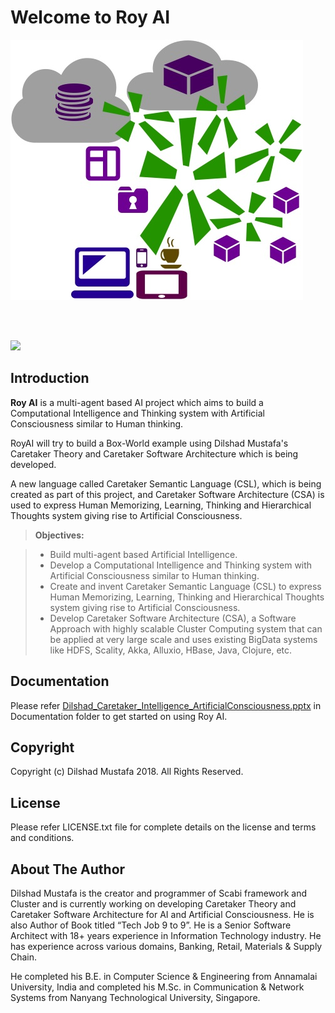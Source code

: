Welcome to Roy AI
===================

![Scabi Logo](https://raw.githubusercontent.com/dilshadmustafa/scabi/master/Scabi_logo.jpg)

<br>
<br>

[![](https://www.paypalobjects.com/en_US/i/btn/btn_donateCC_LG.gif)](https://www.paypal.com/cgi-bin/webscr?cmd=_s-xclick&hosted_button_id=H4V87SN5M2GG2)

Introduction
-------------

**Roy AI** is a multi-agent based AI project which aims to build a Computational Intelligence and Thinking system with Artificial Consciousness similar to Human thinking. 

RoyAI will try to build a Box-World example using Dilshad Mustafa's Caretaker Theory and Caretaker Software Architecture which is being developed.

A new language called Caretaker Semantic Language (CSL), which is being created as part of this project, and Caretaker Software Architecture (CSA) is used to express Human Memorizing, Learning, Thinking and Hierarchical Thoughts system giving rise to Artificial Consciousness.

> **Objectives:**

> - Build multi-agent based Artificial Intelligence.
> - Develop a Computational Intelligence and Thinking system with Artificial Consciousness similar to Human thinking.
> - Create and invent Caretaker Semantic Language (CSL) to express Human Memorizing, Learning, Thinking and Hierarchical Thoughts system giving rise to Artificial Consciousness.
>  - Develop Caretaker Software Architecture (CSA), a Software Approach with highly scalable Cluster Computing system that can be applied at very large scale and uses existing BigData systems like HDFS, Scality, Akka, Alluxio, HBase, Java, Clojure, etc.



## Documentation ##

Please refer [Dilshad_Caretaker_Intelligence_ArtificialConsciousness.pptx](https://github.com/dilshadmustafa/RoyAI/blob/master/Docs/Dilshad_Caretaker_Intelligence_ArtificialConsciousness.pptx "Dilshad_Caretaker_Intelligence_ArtificialConsciousness.pptx") in Documentation folder to get started on using Roy AI.



Copyright
-------------------

Copyright (c) Dilshad Mustafa 2018. All Rights Reserved.

License
-------------

Please refer LICENSE.txt file for complete details on the license and terms and conditions.

About The Author
--------------------

Dilshad Mustafa is the creator and programmer of Scabi framework and Cluster and is currently working on developing Caretaker Theory and Caretaker Software Architecture for AI and Artificial Consciousness. He is also Author of Book titled “Tech Job 9 to 9”. He is a Senior Software Architect with 18+ years experience in Information Technology industry. He has experience across various domains, Banking, Retail, Materials & Supply Chain.

He completed his B.E. in Computer Science & Engineering from Annamalai University, India and completed his M.Sc. in Communication & Network Systems from Nanyang Technological University, Singapore.





